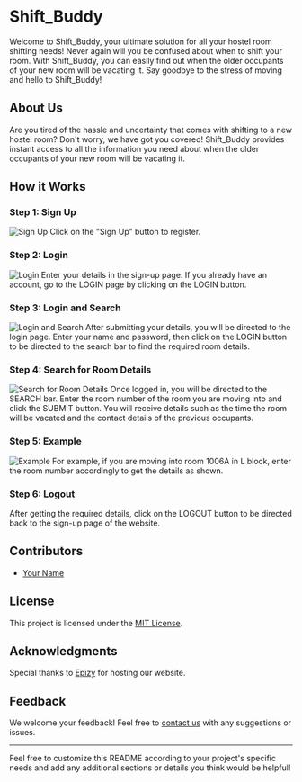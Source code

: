 # Shift_Buddy

Welcome to Shift_Buddy, your ultimate solution for all your hostel room shifting needs! Never again will you be confused about when to shift your room. With Shift_Buddy, you can easily find out when the older occupants of your new room will be vacating it. Say goodbye to the stress of moving and hello to Shift_Buddy!

## About Us

Are you tired of the hassle and uncertainty that comes with shifting to a new hostel room? Don't worry, we have got you covered! Shift_Buddy provides instant access to all the information you need about when the older occupants of your new room will be vacating it.

## How it Works

### Step 1: Sign Up
![Sign Up](images/signup.png)
Click on the "Sign Up" button to register.

### Step 2: Login
![Login](images/login.png)
Enter your details in the sign-up page. If you already have an account, go to the LOGIN page by clicking on the LOGIN button.

### Step 3: Login and Search
![Login and Search](images/login_search.png)
After submitting your details, you will be directed to the login page. Enter your name and password, then click on the LOGIN button to be directed to the search bar to find the required room details.

### Step 4: Search for Room Details
![Search for Room Details](images/search.png)
Once logged in, you will be directed to the SEARCH bar. Enter the room number of the room you are moving into and click the SUBMIT button. You will receive details such as the time the room will be vacated and the contact details of the previous occupants.

### Step 5: Example
![Example](images/example.png)
For example, if you are moving into room 1006A in L block, enter the room number accordingly to get the details as shown.

### Step 6: Logout
After getting the required details, click on the LOGOUT button to be directed back to the sign-up page of the website.

## Contributors
- [Your Name](https://github.com/yourusername)

## License
This project is licensed under the [MIT License](LICENSE).

## Acknowledgments
Special thanks to [Epizy](http://epizy.com) for hosting our website.

## Feedback
We welcome your feedback! Feel free to [contact us](mailto:your-email@example.com) with any suggestions or issues.

---

Feel free to customize this README according to your project's specific needs and add any additional sections or details you think would be helpful!

